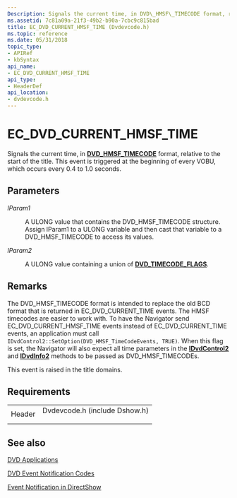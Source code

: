 ```yaml
---
Description: Signals the current time, in DVD\_HMSF\_TIMECODE format, relative to the start of the title. This event is triggered at the beginning of every VOBU, which occurs every 0.4 to 1.0 seconds.
ms.assetid: 7c81a09a-21f3-49b2-b90a-7cbc9c815bad
title: EC_DVD_CURRENT_HMSF_TIME (Dvdevcode.h)
ms.topic: reference
ms.date: 05/31/2018
topic_type: 
- APIRef
- kbSyntax
api_name: 
- EC_DVD_CURRENT_HMSF_TIME
api_type: 
- HeaderDef
api_location: 
- dvdevcode.h
---
```


# EC\_DVD\_CURRENT\_HMSF\_TIME

Signals the current time, in [**DVD\_HMSF\_TIMECODE**](/windows/win32/api/strmif/ns-strmif-dvd_hmsf_timecode) format, relative to the start of the title. This event is triggered at the beginning of every VOBU, which occurs every 0.4 to 1.0 seconds.

## Parameters

<dl> <dt>

<span id="lParam1"></span><span id="lparam1"></span><span id="LPARAM1"></span>*lParam1*
</dt> <dd>

A ULONG value that contains the DVD\_HMSF\_TIMECODE structure. Assign lParam1 to a ULONG variable and then cast that variable to a DVD\_HMSF\_TIMECODE to access its values.

</dd> <dt>

<span id="lParam2"></span><span id="lparam2"></span><span id="LPARAM2"></span>*lParam2*
</dt> <dd>

A ULONG value containing a union of [**DVD\_TIMECODE\_FLAGS**](/windows/win32/api/strmif/ne-strmif-dvd_timecode_flags).

</dd> </dl>

## Remarks

The DVD\_HMSF\_TIMECODE format is intended to replace the old BCD format that is returned in EC\_DVD\_CURRENT\_TIME events. The HMSF timecodes are easier to work with. To have the Navigator send EC\_DVD\_CURRENT\_HMSF\_TIME events instead of EC\_DVD\_CURRENT\_TIME events, an application must call `IDvdControl2::SetOption(DVD_HMSF_TimeCodeEvents, TRUE)`. When this flag is set, the Navigator will also expect all time parameters in the [**IDvdControl2**](/windows/desktop/api/Strmif/nn-strmif-idvdcontrol2) and [**IDvdInfo2**](/windows/desktop/api/Strmif/nn-strmif-idvdinfo2) methods to be passed as DVD\_HMSF\_TIMECODEs.

This event is raised in the title domains.

## Requirements



|                   |                                                                                                          |
|-------------------|----------------------------------------------------------------------------------------------------------|
| Header<br/> | <dl> <dt>Dvdevcode.h (include Dshow.h)</dt> </dl> |



## See also

<dl> <dt>

[DVD Applications](dvd-applications.md)
</dt> <dt>

[DVD Event Notification Codes](dvd-notification-codes.md)
</dt> <dt>

[Event Notification in DirectShow](event-notification-in-directshow.md)
</dt> </dl>

 

 




